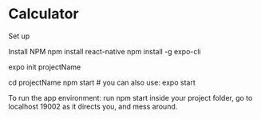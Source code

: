 # Calculator


Set up

Install NPM
npm install react-native
npm install -g expo-cli

expo init projectName

cd projectName
npm start # you can also use: expo start


To run the app environment: 
run npm start inside your project folder, go to localhost 19002 as it directs you, and mess around.

